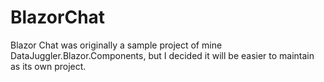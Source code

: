 # BlazorChat
Blazor Chat was originally a sample project of mine DataJuggler.Blazor.Components, but I decided it will be easier to maintain as its own project.
